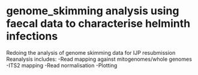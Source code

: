 # genome_skimming analysis using faecal data to characterise helminth infections 
Redoing the analysis of genome skimming data for IJP resubmission 
Reanalysis includes: 
-Read mapping against mitogenomes/whole genomes 
-ITS2 mapping 
-Read normalisation 
-Plotting 
